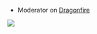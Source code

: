 - Moderator on [Dragonfire](https://discord.gg/pJ5f33nMaQ)

<img src="https://github-readme-stats.vercel.app/api?username=SlidexDE&&show_icons=true&title_color=ffffff&icon_color=bb2acf&text_color=daf7dc&bg_color=151515">
